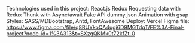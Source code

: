 Technologies used in this project:
React.js
Redux
Requesting data with Redux Thunk with Async/await
Fake API dummy.json
Animation with gsap
Styles: SASS/MDBootstrap, Antd, FontAwesome
Deploy: Vercel
Figma file: https://www.figma.com/file/q8RUYkoQA4ugi6D9MGTdqT/FE%3A-Final-project?node-id=1%3A313&t=SXzgQKMk0t72kfZt-0


